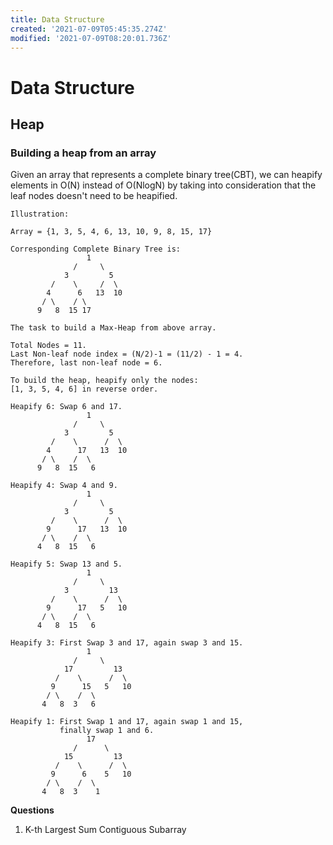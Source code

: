 ```yaml
---
title: Data Structure
created: '2021-07-09T05:45:35.274Z'
modified: '2021-07-09T08:20:01.736Z'
---
```


# Data Structure

## Heap

### Building a heap from an array

Given an array that represents a complete binary tree(CBT), we can heapify elements in O(N) instead of O(NlogN) by taking into consideration that the leaf nodes doesn't need to be heapified. 

```
Illustration:

Array = {1, 3, 5, 4, 6, 13, 10, 9, 8, 15, 17}

Corresponding Complete Binary Tree is:
                 1
              /     \
            3         5
         /    \     /  \
        4      6   13  10
       / \    / \
      9   8  15 17

The task to build a Max-Heap from above array.

Total Nodes = 11.
Last Non-leaf node index = (N/2)-1 = (11/2) - 1 = 4.
Therefore, last non-leaf node = 6.

To build the heap, heapify only the nodes:
[1, 3, 5, 4, 6] in reverse order.

Heapify 6: Swap 6 and 17.
                 1
              /     \
            3         5
         /    \      /  \
        4      17   13  10
       / \    /  \
      9   8  15   6

Heapify 4: Swap 4 and 9.
                 1
              /     \
            3         5
         /    \      /  \
        9      17   13  10
       / \    /  \
      4   8  15   6

Heapify 5: Swap 13 and 5.
                 1
              /     \
            3         13
         /    \      /  \
        9      17   5   10
       / \    /  \
      4   8  15   6

Heapify 3: First Swap 3 and 17, again swap 3 and 15.
                 1
              /     \
            17         13
          /    \      /  \
         9      15   5   10
        / \    /  \
       4   8  3   6

Heapify 1: First Swap 1 and 17, again swap 1 and 15, 
           finally swap 1 and 6.
                 17
              /      \
            15         13
          /    \      /  \
         9      6    5   10
        / \    /  \
       4   8  3    1
```

__Questions__

1. K-th Largest Sum Contiguous Subarray

